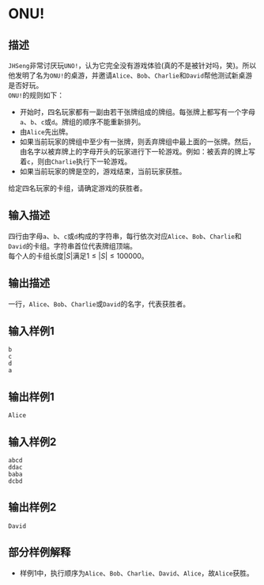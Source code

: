# ONU!
## 描述
`JHSeng`非常讨厌玩`UNO!`，认为它完全没有游戏体验(真的不是被针对吗，笑)。所以他发明了名为`ONU!`的桌游，并邀请`Alice`、`Bob`、`Charlie`和`David`帮他测试新桌游是否好玩。  
`ONU!`的规则如下：  
- 开始时，四名玩家都有一副由若干张牌组成的牌组。每张牌上都写有一个字母`a`、`b`、`c`或`d`。牌组的顺序不能重新排列。
- 由`Alice`先出牌。
- 如果当前玩家的牌组中至少有一张牌，则丢弃牌组中最上面的一张牌。然后，由名字以被弃牌上的字母开头的玩家进行下一轮游戏。例如：被丢弃的牌上写着`c`，则由`Charlie`执行下一轮游戏。
- 如果当前玩家的牌是空的，游戏结束，当前玩家获胜。  

给定四名玩家的卡组，请确定游戏的获胜者。

## 输入描述
四行由字母`a`、`b`、`c`或`d`构成的字符串，每行依次对应`Alice`、`Bob`、`Charlie`和`David`的卡组。字符串首位代表牌组顶端。  
每个人的卡组长度$|S|$满足$1\le|S|\le100000$。

## 输出描述
一行，`Alice`、`Bob`、`Charlie`或`David`的名字，代表获胜者。

## 输入样例1
```
b
c
d
a
```
## 输出样例1
```
Alice
```
## 输入样例2
```
abcd
ddac
baba
dcbd
```
## 输出样例2
```
David
```

## 部分样例解释
- 样例1中，执行顺序为`Alice`、`Bob`、`Charlie`、`David`、`Alice`，故`Alice`获胜。
